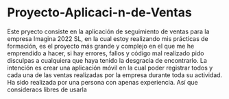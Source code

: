 # Proyecto-Aplicaci-n-de-Ventas
Este pryecto consiste en la aplicación de seguimiento de ventas para la empresa Imagina 2022 SL, en la cual estoy realizando mis prácticas de formación, es el proyecto más grande y complejo en el que me he emprendido a hacer, si hay errores, fallos y código mal realizado pido disculpas a cualquiera que haya tenido la desgracia de encontrarlo.
La intención es crear una aplicación móvil en la cual poder registrar todos y cada una de las ventas realizadas por la empresa durante toda su actividad. Ha sido realizada por una persona con apenas experiencia. Así que consideraos libres de usarla
